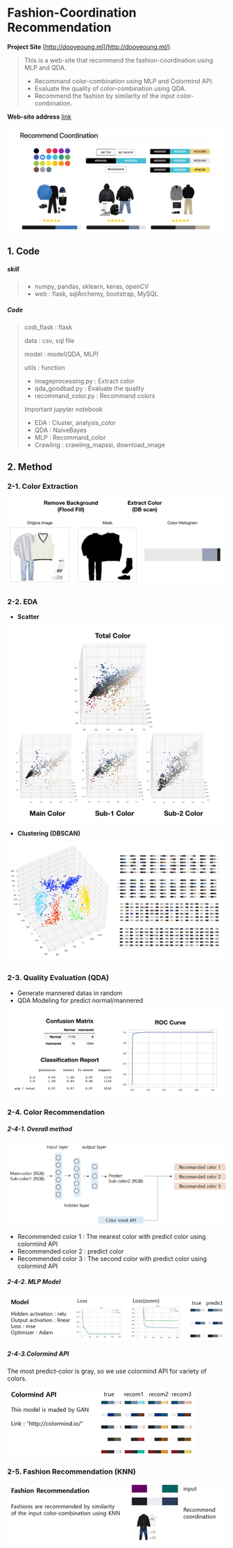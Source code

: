 # Fashion-Coordination Recommendation

**Project Site** [http://dooyeoung.ml](http://dooyeoung.ml/)


> This is a web-site that recommend the fashion-coordination using MLP and QDA.
>
> - Recommand color-combination using MLP and Colormind API.
> - Evaluate the quality of color-combination using QDA.
> - Recommend the fashion by similarity of the input color-combination.

**Web-site address** [link](http://www.mdpi.com/2073-8994/10/1/4) 



![webpage text](image/1.site.png)



## 1. Code

##### skill

> - numpy, pandas, sklearn, keras, openCV
> - web : flask, sqlArchemy, bootstrap, MySQL

##### Code

>codi_flask : flask
>
>data : csv, sql file
>
>model : model(QDA, MLP) 
>
>utils : function
>
>- imageprocessing.py : Extract color
>- qda_goodbad.py : Evaluate the quality
>- recommand_color.py : Recommand colors
>
>Important jupyter notebook
>
>- EDA : Cluster, analysis_color
>- QDA : NaiveBayes
>- MLP : Recommand_color
>- Crawling : crawling_mapssi, download_image  



## 2. Method

### 2-1. Color Extraction

![alt text](image/2.extract.png)



### 2-2. EDA

- **Scatter**

![alt text](image/3.colorscatter.png)



- **Clustering (DBSCAN)**

![alt text](image/4.cluster.png)



### 2-3. Quality Evaluation (QDA)
- Generate mannered datas in random
- QDA Modeling for predict normal/mannered

![alt text](image/5.qda.png)



### 2-4. Color Recommendation

##### 2-4-1. **Overall method**

![alt text](image/6.recc.png)

- Recommended color 1 : The nearest color with predict color using colormind API
- Recommended color 2 : predict color
- Recommended color 3 : The second color with predict color using colormind API




##### 2-4-2. **MLP Model**

![alt text](image/7.mlp.png)



##### 2-4-3.**Colormind API**

The most predict-color is gray, so we use colormind API for variety of colors.

![alt text](image/8.capi.png)



### 2-5. Fashion Recommendation (KNN)

![alt text](image/9.knn.png)